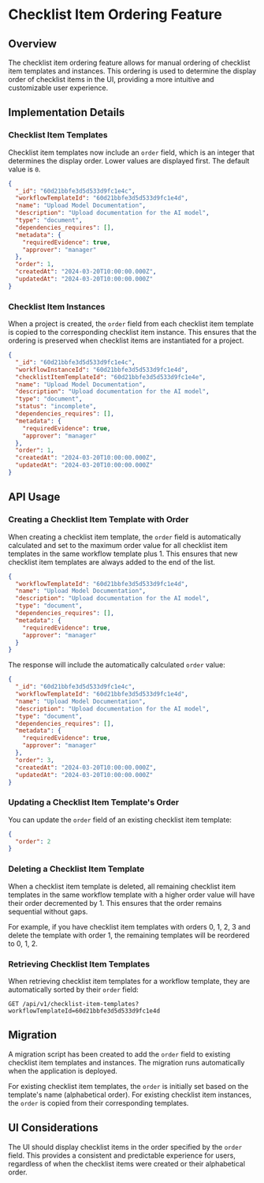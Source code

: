 # Checklist Item Ordering Feature

## Overview

The checklist item ordering feature allows for manual ordering of checklist item templates and instances. This ordering is used to determine the display order of checklist items in the UI, providing a more intuitive and customizable user experience.

## Implementation Details

### Checklist Item Templates

Checklist item templates now include an `order` field, which is an integer that determines the display order. Lower values are displayed first. The default value is `0`.

```json
{
  "_id": "60d21bbfe3d5d533d9fc1e4c",
  "workflowTemplateId": "60d21bbfe3d5d533d9fc1e4d",
  "name": "Upload Model Documentation",
  "description": "Upload documentation for the AI model",
  "type": "document",
  "dependencies_requires": [],
  "metadata": {
    "requiredEvidence": true,
    "approver": "manager"
  },
  "order": 1,
  "createdAt": "2024-03-20T10:00:00.000Z",
  "updatedAt": "2024-03-20T10:00:00.000Z"
}
```

### Checklist Item Instances

When a project is created, the `order` field from each checklist item template is copied to the corresponding checklist item instance. This ensures that the ordering is preserved when checklist items are instantiated for a project.

```json
{
  "_id": "60d21bbfe3d5d533d9fc1e4c",
  "workflowInstanceId": "60d21bbfe3d5d533d9fc1e4d",
  "checklistItemTemplateId": "60d21bbfe3d5d533d9fc1e4e",
  "name": "Upload Model Documentation",
  "description": "Upload documentation for the AI model",
  "type": "document",
  "status": "incomplete",
  "dependencies_requires": [],
  "metadata": {
    "requiredEvidence": true,
    "approver": "manager"
  },
  "order": 1,
  "createdAt": "2024-03-20T10:00:00.000Z",
  "updatedAt": "2024-03-20T10:00:00.000Z"
}
```

## API Usage

### Creating a Checklist Item Template with Order

When creating a checklist item template, the `order` field is automatically calculated and set to the maximum order value for all checklist item templates in the same workflow template plus 1. This ensures that new checklist item templates are always added to the end of the list.

```json
{
  "workflowTemplateId": "60d21bbfe3d5d533d9fc1e4d",
  "name": "Upload Model Documentation",
  "description": "Upload documentation for the AI model",
  "type": "document",
  "dependencies_requires": [],
  "metadata": {
    "requiredEvidence": true,
    "approver": "manager"
  }
}
```

The response will include the automatically calculated `order` value:

```json
{
  "_id": "60d21bbfe3d5d533d9fc1e4c",
  "workflowTemplateId": "60d21bbfe3d5d533d9fc1e4d",
  "name": "Upload Model Documentation",
  "description": "Upload documentation for the AI model",
  "type": "document",
  "dependencies_requires": [],
  "metadata": {
    "requiredEvidence": true,
    "approver": "manager"
  },
  "order": 3,
  "createdAt": "2024-03-20T10:00:00.000Z",
  "updatedAt": "2024-03-20T10:00:00.000Z"
}
```

### Updating a Checklist Item Template's Order

You can update the `order` field of an existing checklist item template:

```json
{
  "order": 2
}
```

### Deleting a Checklist Item Template

When a checklist item template is deleted, all remaining checklist item templates in the same workflow template with a higher order value will have their order decremented by 1. This ensures that the order remains sequential without gaps.

For example, if you have checklist item templates with orders 0, 1, 2, 3 and delete the template with order 1, the remaining templates will be reordered to 0, 1, 2.

### Retrieving Checklist Item Templates

When retrieving checklist item templates for a workflow template, they are automatically sorted by their `order` field:

```
GET /api/v1/checklist-item-templates?workflowTemplateId=60d21bbfe3d5d533d9fc1e4d
```

## Migration

A migration script has been created to add the `order` field to existing checklist item templates and instances. The migration runs automatically when the application is deployed.

For existing checklist item templates, the `order` is initially set based on the template's name (alphabetical order). For existing checklist item instances, the `order` is copied from their corresponding templates.

## UI Considerations

The UI should display checklist items in the order specified by the `order` field. This provides a consistent and predictable experience for users, regardless of when the checklist items were created or their alphabetical order.

